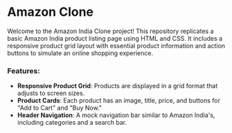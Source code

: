 # Amazon Clone

Welcome to the Amazon India Clone project! This repository replicates a basic Amazon India product listing page using HTML and CSS. It includes a responsive product grid layout with essential product information and action buttons to simulate an online shopping experience.

### Features:
- **Responsive Product Grid**: Products are displayed in a grid format that adjusts to screen sizes.
- **Product Cards**: Each product has an image, title, price, and buttons for "Add to Cart" and "Buy Now."
- **Header Navigation**: A mock navigation bar similar to Amazon India's, including categories and a search bar.
